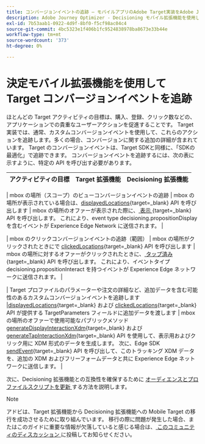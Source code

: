 ```yaml
---
title: コンバージョンイベントの追跡 – モバイルアプリのAdobe Target実装をAdobe Journey Optimizer - Decisioning 拡張機能に移行します
description: Adobe Journey Optimizer - Decisioning モバイル拡張機能を使用してAdobe Target コンバージョンイベントをトラッキングする方法を説明します
exl-id: 7b53aab1-0922-4d9f-8bf0-f5cf98ac04c4
source-git-commit: 4bc5323e1f406b1fc9524838978ba8673e33b44e
workflow-type: tm+mt
source-wordcount: '373'
ht-degree: 0%

---
```


# 決定モバイル拡張機能を使用して Target コンバージョンイベントを追跡

ほとんどの Target アクティビティの目標は、購入、登録、クリック数などの、アプリケーションでの貴重なユーザーアクションを促進することです。 Target 実装では、通常、カスタムコンバージョンイベントを使用して、これらのアクションを追跡します。多くの場合、コンバージョンに関する追加の詳細が含まれています。 Target のコンバージョンイベントは、Target SDKと同様に、「SDKの最適化」で追跡できます。 コンバージョンイベントを追跡するには、次の表に示すように、特定の API を呼び出す必要があります。

| アクティビティの目標 | Target 拡張機能 | Decisioning 拡張機能 |
|---|---|---|

| mbox の場所（スコープ）のビューコンバージョンイベントの追跡 | mbox の場所が表示されている場合は、[displayedLocations](https://developer.adobe.com/client-sdks/solution/adobe-target/api-reference/#displayedlocations){target=_blank} API を呼び出します | mbox の場所のオファーが表示された際に、[ 表示 ](https://developer.adobe.com/client-sdks/solution/adobe-target/api-reference/#displayedlocations){target=_blank} API を呼び出します。 これにより、event type decisioning.propositionDisplay を含むイベントが Experience Edge Network に送信されます。 |

| mbox のクリックコンバージョンイベントの追跡（範囲） | mbox の場所がクリックされたときにで [clickedLocations](https://developer.adobe.com/client-sdks/solution/adobe-target/api-reference/#displayedlocations){target=_blank} API を呼び出します | mbox の場所に対するオファーがクリックされたときに、[ タップ済み ](https://developer.adobe.com/client-sdks/solution/adobe-target/api-reference/#displayedlocations){target=_blank} API を呼び出します。 これにより、イベントタイプ decisioning.propositionInteract を持つイベントが Experience Edge ネットワークに送信されます。 |

| Target プロファイルのパラメーターや注文の詳細など、追加データを含む可能性のあるカスタムコンバージョンイベントを追跡します |[displayedLocations](https://developer.adobe.com/client-sdks/solution/adobe-target/api-reference/#displayedlocations){target=_blank} および [clickedLocations](https://developer.adobe.com/client-sdks/solution/adobe-target/api-reference/#displayedlocations){target=_blank} API が提供する TargetParameters フィールドに追加データを渡します | mbox の場所のオファーで使用可能なパブリックメソッド [generateDisplayInteractionXdm](https://developer.adobe.com/client-sdks/edge/adobe-journey-optimizer-decisioning/#proposition-tracking-using-edge-extension-api){target=_blank} および [generateTapInteractionXdm](https://developer.adobe.com/client-sdks/edge/adobe-journey-optimizer-decisioning/#proposition-tracking-using-edge-extension-api){target=_blank} API を使用して、表示用およびクリック用に XDM 形式のデータを生成します。 次に、Edge SDK [sendEvent](https://developer.adobe.com/client-sdks/edge/edge-network/api-reference/#sendevent){target=_blank} API を呼び出して、このトラッキング XDM データを、追加の XDM およびフリーフォームデータと共に Experience Edge ネットワークに送信します。 |


次に、Decisioning 拡張機能との互換性を確保するために [ オーディエンスとプロファイルスクリプトを更新 ](update-audiences.md) する方法を説明します。

>[!NOTE]
>
>アドビは、Target 拡張機能から Decisioning 拡張機能への Mobile Target の移行を成功させるために取り組んでいます。 移行の際に問題が発生した場合、またはこのガイドに重要な情報が欠落していると感じる場合は、[ このコミュニティのディスカッション ](https://experienceleaguecommunities.adobe.com/t5/adobe-experience-platform-data/tutorial-discussion-migrate-target-from-at-js-to-web-sdk/m-p/575587#M463) に投稿してお知らせください。
